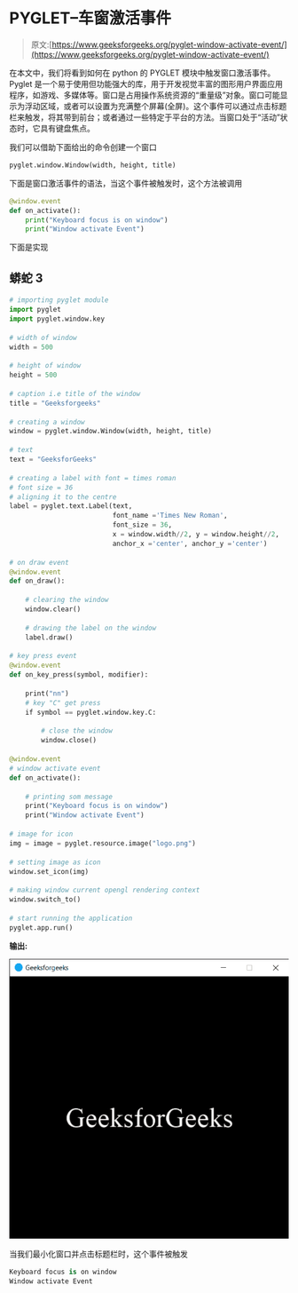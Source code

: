 # PYGLET–车窗激活事件

> 原文:[https://www.geeksforgeeks.org/pyglet-window-activate-event/](https://www.geeksforgeeks.org/pyglet-window-activate-event/)

在本文中，我们将看到如何在 python 的 PYGLET 模块中触发窗口激活事件。Pyglet 是一个易于使用但功能强大的库，用于开发视觉丰富的图形用户界面应用程序，如游戏、多媒体等。窗口是占用操作系统资源的“重量级”对象。窗口可能显示为浮动区域，或者可以设置为充满整个屏幕(全屏)。这个事件可以通过点击标题栏来触发，将其带到前台；或者通过一些特定于平台的方法。当窗口处于“活动”状态时，它具有键盘焦点。

我们可以借助下面给出的命令创建一个窗口

```py
pyglet.window.Window(width, height, title)
```

下面是窗口激活事件的语法，当这个事件被触发时，这个方法被调用

```py
@window.event       
def on_activate():
    print("Keyboard focus is on window")
    print("Window activate Event")
```

下面是实现

## 蟒蛇 3

```py
# importing pyglet module
import pyglet
import pyglet.window.key

# width of window
width = 500

# height of window
height = 500

# caption i.e title of the window
title = "Geeksforgeeks"

# creating a window
window = pyglet.window.Window(width, height, title)

# text
text = "GeeksforGeeks"

# creating a label with font = times roman
# font size = 36
# aligning it to the centre
label = pyglet.text.Label(text,
                          font_name ='Times New Roman',
                          font_size = 36,
                          x = window.width//2, y = window.height//2,
                          anchor_x ='center', anchor_y ='center')

# on draw event
@window.event
def on_draw():

    # clearing the window
    window.clear()

    # drawing the label on the window
    label.draw()

# key press event   
@window.event
def on_key_press(symbol, modifier):

    print("nn")
    # key "C" get press
    if symbol == pyglet.window.key.C:

        # close the window
        window.close()

@window.event  
# window activate event
def on_activate():

    # printing som message
    print("Keyboard focus is on window")
    print("Window activate Event")

# image for icon
img = image = pyglet.resource.image("logo.png")

# setting image as icon
window.set_icon(img)

# making window current opengl rendering context
window.switch_to()

# start running the application
pyglet.app.run()
```

**输出:**

![](img/bae2be4d4e49c354503bf77d241f43e9.png)

当我们最小化窗口并点击标题栏时，这个事件被触发

```py
Keyboard focus is on window
Window activate Event
```